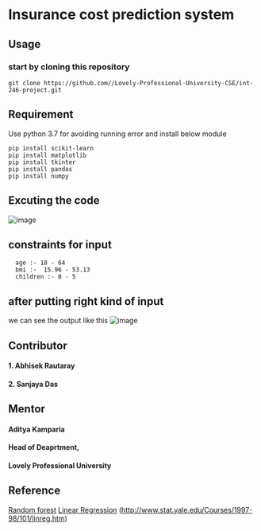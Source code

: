 # Insurance cost prediction system
## Usage
### start by cloning this repository
```
git clone https://github.com//Lovely-Professional-University-CSE/int-246-project.git
```
## Requirement
Use python 3.7 for avoiding running error and install below module
```
pip install scikit-learn 
pip install matplotlib
pip install tkinter
pip install pandas
pip install numpy
```
## Excuting the code
![image](https://user-images.githubusercontent.com/51002537/98382839-b8dfcc80-2071-11eb-9d04-3a52bea19f9c.png)

## constraints for input 
```
  age :- 18 - 64
  bmi :-  15.96 - 53.13
  children :- 0 - 5
```
## after putting right kind of input 
we can see the output like this
![image](https://user-images.githubusercontent.com/51002537/98383924-1e808880-2073-11eb-8852-1fe22a42c0a3.png)

## Contributor
#### 1. Abhisek Rautaray
#### 2. Sanjaya Das
## Mentor
#### Aditya Kamparia 
#### Head of Deaprtment, 
#### Lovely Professional University
## Reference
[Random forest](https://en.wikipedia.org/wiki/Random_forest)
[Linear Regression](https://en.wikipedia.org/wiki/Linear_regression)
(http://www.stat.yale.edu/Courses/1997-98/101/linreg.htm)

